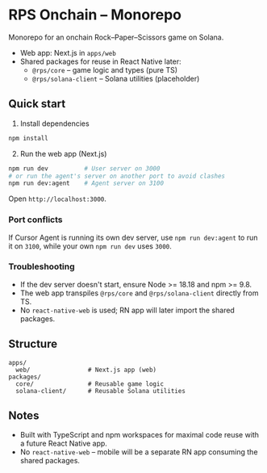 # RPS Onchain – Monorepo

Monorepo for an onchain Rock–Paper–Scissors game on Solana.

- Web app: Next.js in `apps/web`
- Shared packages for reuse in React Native later:
  - `@rps/core` – game logic and types (pure TS)
  - `@rps/solana-client` – Solana utilities (placeholder)

## Quick start

1) Install dependencies

```bash
npm install
```

2) Run the web app (Next.js)

```bash
npm run dev          # User server on 3000
# or run the agent's server on another port to avoid clashes
npm run dev:agent    # Agent server on 3100
```

Open `http://localhost:3000`.

### Port conflicts

If Cursor Agent is running its own dev server, use `npm run dev:agent` to run it on `3100`, while your own `npm run dev` uses `3000`.

### Troubleshooting

- If the dev server doesn't start, ensure Node >= 18.18 and npm >= 9.8.
- The web app transpiles `@rps/core` and `@rps/solana-client` directly from TS.
- No `react-native-web` is used; RN app will later import the shared packages.

## Structure

```
apps/
  web/                # Next.js app (web)
packages/
  core/               # Reusable game logic
  solana-client/      # Reusable Solana utilities
```

## Notes

- Built with TypeScript and npm workspaces for maximal code reuse with a future React Native app.
- No `react-native-web` – mobile will be a separate RN app consuming the shared packages.
